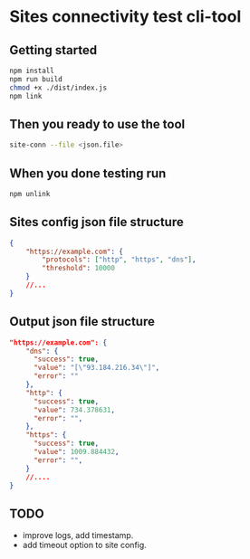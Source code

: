 # Sites connectivity test cli-tool

## Getting started

```sh
npm install
npm run build
chmod +x ./dist/index.js
npm link
```

## Then you ready to use the tool

```sh
site-conn --file <json.file>
```

## When you done testing run

```sh
npm unlink
```

## Sites config json file structure

```json
{
    "https://example.com": {
        "protocols": ["http", "https", "dns"],
        "threshold": 10000
    }
    //...
}
```

## Output json file structure

```json
"https://example.com": {
    "dns": {
      "success": true,
      "value": "[\"93.184.216.34\"]",
      "error": ""
    },
    "http": {
      "success": true,
      "value": 734.378631,
      "error": "",
    },
    "https": {
      "success": true,
      "value": 1009.884432,
      "error": "",
    }
    //....
}
```

## TODO

-   improve logs, add timestamp.
-   add timeout option to site config.
